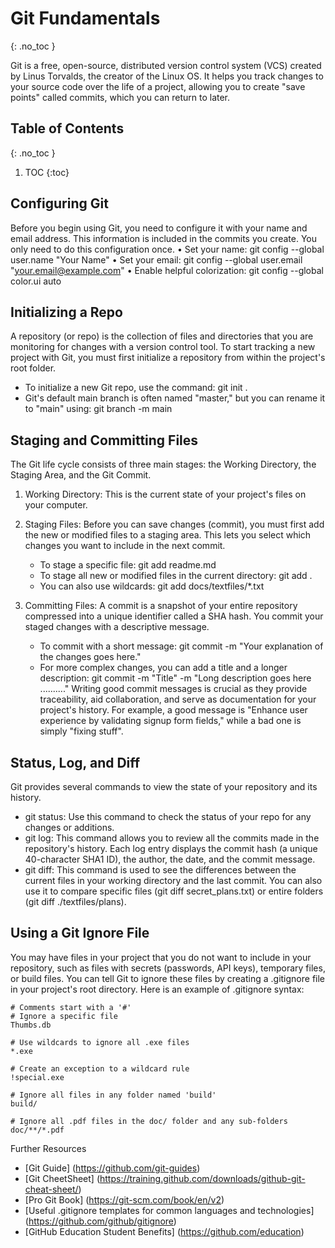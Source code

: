 <!-- prettier-ignore-start -->
# Git Fundamentals
{: .no_toc }

Git is a free, open-source, distributed version control system (VCS) created by Linus Torvalds, the creator of the Linux OS. It helps you track changes to your source code over the life of a project, allowing you to create "save points" called commits, which you can return to later.

## Table of Contents
{: .no_toc }

1. TOC
{:toc}

## Configuring Git

Before you begin using Git, you need to configure it with your name and email address. This information is included in the commits you create. You only need to do this configuration once.
• Set your name: git config --global user.name "Your Name"
• Set your email: git config --global user.email "your.email@example.com"
• Enable helpful colorization: git config --global color.ui auto


## Initializing a Repo

A repository (or repo) is the collection of files and directories that you are monitoring for changes with a version control tool. To start tracking a new project with Git, you must first initialize a repository from within the project's root folder.
- To initialize a new Git repo, use the command: git init .
- Git's default main branch is often named "master," but you can rename it to "main" using: git branch -m main



## Staging and Committing Files

The Git life cycle consists of three main stages: the Working Directory, the Staging Area, and the Git Commit.
1. Working Directory: This is the current state of your project's files on your computer.
2. Staging Files: Before you can save changes (commit), you must first add the new or modified files to a staging area. This lets you select which changes you want to include in the next commit.
    - To stage a specific file: git add readme.md
    - To stage all new or modified files in the current directory: git add .
    - You can also use wildcards: git add docs/textfiles/*.txt

3. Committing Files: A commit is a snapshot of your entire repository compressed into a unique identifier called a SHA hash. You commit your staged changes with a descriptive message.
    - To commit with a short message: git commit -m "Your explanation of the changes goes here."
    - For more complex changes, you can add a title and a longer description: git commit -m "Title" -m "Long description goes here .........."
Writing good commit messages is crucial as they provide traceability, aid collaboration, and serve as documentation for your project's history. For example, a good message is "Enhance user experience by validating signup form fields," while a bad one is simply "fixing stuff".


## Status, Log, and Diff

Git provides several commands to view the state of your repository and its history.
- git status: Use this command to check the status of your repo for any changes or additions.
- git log: This command allows you to review all the commits made in the repository's history. Each log entry displays the commit hash (a unique 40-character SHA1 ID), the author, the date, and the commit message.
- git diff: This command is used to see the differences between the current files in your working directory and the last commit. You can also use it to compare specific files (git diff secret_plans.txt) or entire folders (git diff ./textfiles/plans).


## Using a Git Ignore File

You may have files in your project that you do not want to include in your repository, such as files with secrets (passwords, API keys), temporary files, or build files. You can tell Git to ignore these files by creating a .gitignore file in your project's root directory.
Here is an example of .gitignore syntax:

```
# Comments start with a '#'
# Ignore a specific file
Thumbs.db

# Use wildcards to ignore all .exe files
*.exe

# Create an exception to a wildcard rule
!special.exe

# Ignore all files in any folder named 'build'
build/

# Ignore all .pdf files in the doc/ folder and any sub-folders
doc/**/*.pdf
```

Further Resources

- [Git Guide] (https://github.com/git-guides)
- [Git CheetSheet] (https://training.github.com/downloads/github-git-cheat-sheet/)
- [Pro Git Book] (https://git-scm.com/book/en/v2)
- [Useful .gitignore templates for common languages and technologies] (https://github.com/github/gitignore)
- [GitHub Education Student Benefits] (https://github.com/education)


<!-- prettier-ignore-end -->
